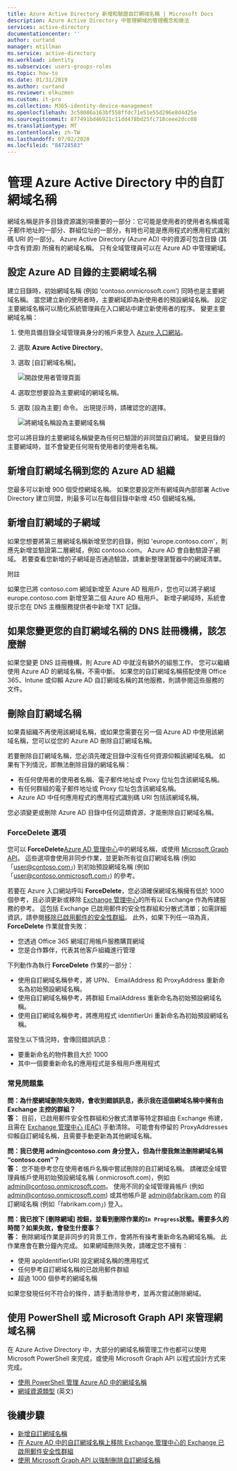 ```yaml
---
title: Azure Active Directory 新增和驗證自訂網域名稱 | Microsoft Docs
description: Azure Active Directory 中管理網域的管理概念和做法
services: active-directory
documentationcenter: ''
author: curtand
manager: mtillman
ms.service: active-directory
ms.workload: identity
ms.subservice: users-groups-roles
ms.topic: how-to
ms.date: 01/31/2019
ms.author: curtand
ms.reviewer: elkuzmen
ms.custom: it-pro
ms.collection: M365-identity-device-management
ms.openlocfilehash: 3c58086a163bf558ffdc71e51e55d296e8d4d25e
ms.sourcegitcommit: 877491bd46921c11dd478bd25fc718ceee2dcc08
ms.translationtype: MT
ms.contentlocale: zh-TW
ms.lasthandoff: 07/02/2020
ms.locfileid: "84728583"
---
```

# <a name="managing-custom-domain-names-in-your-azure-active-directory"></a>管理 Azure Active Directory 中的自訂網域名稱

網域名稱是許多目錄資源識別項重要的一部分：它可能是使用者的使用者名稱或電子郵件地址的一部分、群組位址的一部分，有時也可能是應用程式的應用程式識別碼 URI 的一部分。 Azure Active Directory (Azure AD) 中的資源可包含目錄 (其中含有資源) 所擁有的網域名稱。 只有全域管理員可以在 Azure AD 中管理網域。

## <a name="set-the-primary-domain-name-for-your-azure-ad-directory"></a>設定 Azure AD 目錄的主要網域名稱

建立目錄時，初始網域名稱 (例如 ‘contoso.onmicrosoft.com’) 同時也是主要網域名稱。 當您建立新的使用者時，主要網域即為新使用者的預設網域名稱。 設定主要網域名稱可以簡化系統管理員在入口網站中建立新使用者的程序。 變更主要網域名稱：

1. 使用具備目錄全域管理員身分的帳戶來登入 [Azure 入口網站](https://portal.azure.com)。
2. 選取 **Azure Active Directory**。
3. 選取 [自訂網域名稱]。
  
   ![開啟使用者管理頁面](./media/domains-manage/add-custom-domain.png)
4. 選取您想要設為主要網域的網域名稱。
5. 選取 [設為主要] 命令。 出現提示時，請確認您的選擇。
  
   ![將網域名稱設為主要網域名稱](./media/domains-manage/make-primary-domain.png)

您可以將目錄的主要網域名稱變更為任何已驗證的非同盟自訂網域。 變更目錄的主要網域時，並不會變更任何現有使用者的使用者名稱。

## <a name="add-custom-domain-names-to-your-azure-ad-organization"></a>新增自訂網域名稱到您的 Azure AD 組織

您最多可以新增 900 個受控網域名稱。 如果您要設定所有網域與內部部署 Active Directory 建立同盟，則最多可以在每個目錄中新增 450 個網域名稱。

## <a name="add-subdomains-of-a-custom-domain"></a>新增自訂網域的子網域

如果您想要將第三層網域名稱新增至您的目錄，例如 'europe.contoso.com'，則應先新增並驗證第二層網域，例如 contoso.com。 Azure AD 會自動驗證子網域。 若要查看您新增的子網域是否通過驗證，請重新整理瀏覽器中的網域清單。

附註

如果您已將 contoso.com 網域新增至 Azure AD 租用戶，您也可以將子網域 europe.contoso.com 新增至第二個 Azure AD 租用戶。 新增子網域時，系統會提示您在 DNS 主機服務提供者中新增 TXT 記錄。

## <a name="what-to-do-if-you-change-the-dns-registrar-for-your-custom-domain-name"></a>如果您變更您的自訂網域名稱的 DNS 註冊機構，該怎麼辦

如果您變更 DNS 註冊機構，則 Azure AD 中就沒有額外的組態工作。 您可以繼續使用 Azure AD 的網域名稱，不需中斷。 如果您的自訂網域名稱搭配使用 Office 365、Intune 或仰賴 Azure AD 自訂網域名稱的其他服務，則請參閱這些服務的文件。

## <a name="delete-a-custom-domain-name"></a>刪除自訂網域名稱

如果貴組織不再使用該網域名稱，或如果您需要在另一個 Azure AD 中使用該網域名稱，您可以從您的 Azure AD 刪除自訂網域名稱。

若要刪除自訂網域名稱，您必須先確定目錄中沒有任何資源仰賴該網域名稱。 如果有下列情況，即無法刪除目錄的網域名稱：

* 有任何使用者的使用者名稱、電子郵件地址或 Proxy 位址包含該網域名稱。
* 有任何群組的電子郵件地址或 Proxy 位址包含該網域名稱。
* Azure AD 中任何應用程式的應用程式識別碼 URI 包括該網域名稱。

您必須變更或刪除 Azure AD 目錄中任何這類資源，才能刪除自訂網域名稱。

### <a name="forcedelete-option"></a>ForceDelete 選項

您可以 **ForceDelete**[Azure AD 管理中心](https://aad.portal.azure.com)中的網域名稱，或使用 [Microsoft Graph API](https://docs.microsoft.com/graph/api/domain-forcedelete?view=graph-rest-beta)。 這些選項會使用非同步作業，並更新所有從自訂網域名稱 (例如「user@contoso.com」) 到初始預設網域名稱 (例如「user@contoso.onmicrosoft.com」) 的參考。 

若要在 Azure 入口網站呼叫 **ForceDelete**，您必須確保網域名稱擁有低於 1000 個參考，且必須更新或移除 [Exchange 管理中心](https://outlook.office365.com/ecp/)的所有以 Exchange 作為佈建服務的參考。 這包括 Exchange 已啟用郵件的安全性群組和分散式清單；如需詳細資訊，請參閱[移除已啟用郵件的安全性群組](https://technet.microsoft.com/library/bb123521(v=exchg.160).aspx#Remove%20mail-enabled%20security%20groups)。 此外，如果下列任一項為真，**ForceDelete** 作業就會失敗：

* 您透過 Office 365 網域訂用帳戶服務購買網域
* 您是合作夥伴，代表其他客戶組織進行管理

下列動作為執行 **ForceDelete** 作業的一部分：

* 使用自訂網域名稱參考，將 UPN、 EmailAddress 和 ProxyAddress 重新命名為初始預設網域名稱。
* 使用自訂網域名稱參考，將群組 EmailAddress 重新命名為初始預設網域名稱。
* 使用自訂網域名稱參考，將應用程式 identifierUri 重新命名為初始預設網域名稱。

當發生以下情況時，會傳回錯誤訊息：

* 要重新命名的物件數目大於 1000
* 其中一個要重新命名的應用程式是多租用戶應用程式

### <a name="frequently-asked-questions"></a>常見問題集

**問：為什麼網域刪除失敗時，會收到錯誤訊息，表示我在這個網域名稱中擁有由 Exchange 主控的群組？** <br>
**答：** 目前，已啟用郵件安全性群組和分散式清單等特定群組由 Exchange 佈建，且需在 [Exchange 管理中心 (EAC)](https://outlook.office365.com/ecp/) 手動清除。 可能會有停留的 ProxyAddresses 仰賴自訂網域名稱，且需要手動更新為其他網域名稱。 

**問：我已使用 admin\@contoso.com 身分登入，但為什麼我無法刪除網域名稱 “contoso.com”？**<br>
**答：** 您不能參考您在使用者帳戶名稱中嘗試刪除的自訂網域名稱。 請確認全域管理員帳戶使用初始預設網域名稱 (.onmicrosoft.com)，例如 admin@contoso.onmicrosoft.com。 使用不同的全域管理員帳戶 (例如 admin@contoso.onmicrosoft.com) 或其他帳戶是 admin@fabrikam.com 的自訂網域名稱 (例如「fabrikam.com」) 登入。

**問：我已按下 [刪除網域] 按鈕，並看到刪除作業的`In Progress`狀態。需要多久的時間？如果失敗，會發生什麼事？**<br>
**答：** 刪除網域作業是非同步的背景工作，會將所有操考重新命名為網域名稱。 此作業應會在數分鐘內完成。 如果網域刪除失敗，請確定您不擁有：

* 使用 appIdentifierURI 設定網域名稱的應用程式
* 任何參考自訂網域名稱的已啟用郵件群組
* 超過 1000 個參考的網域名稱

如果您發現任何不符合的條件，請手動清除參考，並再次嘗試刪除網域。

## <a name="use-powershell-or-the-microsoft-graph-api-to-manage-domain-names"></a>使用 PowerShell 或 Microsoft Graph API 來管理網域名稱

在 Azure Active Directory 中，大部分的網域名稱管理工作也都可以使用 Microsoft PowerShell 來完成，或使用 Microsoft Graph API 以程式設計方式來完成。

* [使用 PowerShell 管理 Azure AD 中的網域名稱](https://docs.microsoft.com/powershell/module/azuread/?view=azureadps-2.0#domains)
* [網域資源類型](https://docs.microsoft.com/graph/api/resources/domain?view=graph-rest-1.0) \(英文\)

## <a name="next-steps"></a>後續步驟

* [新增自訂網域名稱](/azure/active-directory/fundamentals/add-custom-domain?context=azure/active-directory/users-groups-roles/context/ugr-context)
* [在 Azure AD 中的自訂網域名稱上移除 Exchange 管理中心的 Exchange 已啟用郵件安全性群組](https://technet.microsoft.com/library/bb123521(v=exchg.160).aspx#Remove%20mail-enabled%20security%20groups)
* [使用 Microsoft Graph API 以強制刪除自訂網域名稱](https://docs.microsoft.com/graph/api/domain-forcedelete?view=graph-rest-beta)
